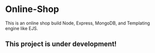 # Online-Shop
This is an online shop build Node, Express, MongoDB, and Templating engine like EJS.

## This project is under development!
